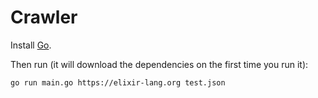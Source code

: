 # Crawler

Install [Go](https://golang.org).

Then run (it will download the dependencies on the first time you run it):

```sh
go run main.go https://elixir-lang.org test.json
```